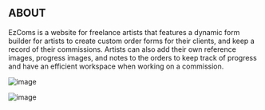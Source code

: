 ## ABOUT
EzComs is a website for freelance artists that features a dynamic form builder for artists to create custom order forms for their clients, and keep a record of their commissions.
Artists can also add their own reference images, progress images, and notes to the orders to keep track of progress and have an efficient workspace when working on a commission.

![image](https://github.com/liangtam/Art-Commission-Manager/assets/63375678/c46dc023-8235-4919-88e9-6d17e6a71c05)

![image](https://github.com/liangtam/Art-Commission-Manager/assets/63375678/e5927e6b-db4b-4ffe-bd88-2f41e033d139)




